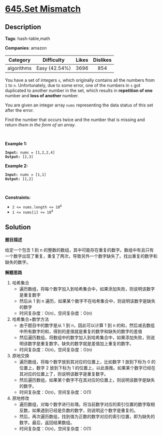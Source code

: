 # [645.Set Mismatch](https://leetcode.com/problems/set-mismatch/description/)

## Description

**Tags**: hash-table,math

**Companies**: amazon

|  Category  |  Difficulty   | Likes | Dislikes |
| :--------: | :-----------: | :---: | :------: |
| algorithms | Easy (42.54%) | 3696  |   854    |

<p>You have a set of integers <code>s</code>, which originally contains all the numbers from <code>1</code> to <code>n</code>. Unfortunately, due to some error, one of the numbers in <code>s</code> got duplicated to another number in the set, which results in <strong>repetition of one</strong> number and <strong>loss of another</strong> number.</p>
<p>You are given an integer array <code>nums</code> representing the data status of this set after the error.</p>
<p>Find the number that occurs twice and the number that is missing and return <em>them in the form of an array</em>.</p>
<p>&nbsp;</p>
<p><strong class="example">Example 1:</strong></p>
<pre><code><strong>Input:</strong> nums = [1,2,2,4]
<strong>Output:</strong> [2,3]</code></pre><p><strong class="example">Example 2:</strong></p>
<pre><code><strong>Input:</strong> nums = [1,1]
<strong>Output:</strong> [1,2]</code></pre>
<p>&nbsp;</p>
<p><strong>Constraints:</strong></p>
<ul>
  <li><code>2 &lt;= nums.length &lt;= 10<sup>4</sup></code></li>
  <li><code>1 &lt;= nums[i] &lt;= 10<sup>4</sup></code></li>
</ul>

## Solution

**题目描述**

给定一个包含 1 到 n 的整数的数组，其中可能存在重复的数字。数组中有且只有一个数字出现了重复，重复了两次，导致另外一个数字缺失了。找出重复的数字和缺失的数字。

**解题思路**

1. 哈希集合
   - 遍历数组，将每个数字加入到哈希集合中，如果添加失败，则说明该数字是重复数字
   - 然后从 1 到 n 遍历，如果某个数字不在哈希集合中，则说明该数字是缺失的数字
   - 时间复杂度：O(n)，空间复杂度：O(n)
2. 哈希集合+数学方法
   - 由于题目中的数字是从 1 到 n，因此可以计算 1 到 n 的和，然后减去数组中所有数字的和，得到的差值就是重复的数字和缺失的数字的差值
   - 然后遍历数组，将数组中的数字加入到哈希集合中，如果添加失败，则说明该数字是重复数字。缺失的数字就是差值加上重复的数字。
   - 时间复杂度：O(n)，空间复杂度：O(n)
3. 原地交换
   - 遍历数组，将每个数字放到其对应的位置上，比如数字 1 放到下标为 0 的位置上，数字 2 放到下标为 1 的位置上，以此类推。如果某个数字已经在其对应的位置上了，则说明该数字是重复数字。
   - 然后遍历数组，如果某个数字不在其对应的位置上，则说明该数字是缺失的数字。
   - 时间复杂度：O(n)，空间复杂度：O(1)
4. 原地修改
   - 遍历数组，对每个数字进行处理。将当前数字对应的索引位置的数字取相反数，如果遇到已经是负数的数字，则说明这个数字是重复的。
   - 然后，再次遍历数组，找到值为正数的数字对应的索引位置，即为缺失的数字。最后，返回结果数组。
   - 时间复杂度：O(n)，空间复杂度：O(1)
